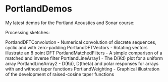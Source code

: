 # PortlandDemos

My latest demos for the Portland Acoustics and Sonar course:

Processing sketches:

PortlandDFTConvolution  - Numerical convolution of discrete sequences, cyclic and with zero-padding
PortlandDFTVectors      - Rotating vectors illustrate an 8 point DFT
PortlandMatchedFilters  - A simple comparison of a matched and inverse filter
PortlandLineArray1      - The D(Kd) plot for a uniform array
PortlandLineArray2      - D(Kd), D(theta) and polar responses for arrays with and without taper functions
PortlandWeighting       - Graphical illustration of the development of raised-cosine taper functions

